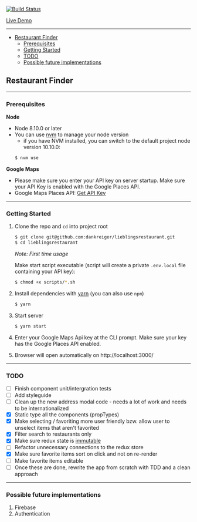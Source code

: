 [![Build Status](https://travis-ci.org/dankreiger/lieblingsrestaurant.svg?branch=master)](https://travis-ci.org/dankreiger/lieblingsrestaurant)

[Live Demo](https://lieblingsrestaurant.surge.sh/)

***

- [Restaurant Finder](#restaurant-finder)
    - [Prerequisites](#prerequisites)
    - [Getting Started](#getting-started)
    - [TODO](#todo)
    - [Possible future implementations](#possible-future-implementations)

## Restaurant Finder

---

### Prerequisites

**Node**

- Node 8.10.0 or later
- You can use [nvm](https://github.com/creationix/nvm#installation) to manage your node version
  - if you have NVM installed, you can switch to the default project node version 10.10.0:
  ```sh
  $ nvm use
  ```

**Google Maps**

- Please make sure you enter your API key on server startup. Make sure your API Key is enabled with the Google Places API.
- Google Maps Places API: [Get API Key](https://developers.google.com/places/web-service/get-api-key)

---

### Getting Started

1. Clone the repo and `cd` into project root

   ```sh
   $ git clone git@github.com:dankreiger/lieblingsrestaurant.git
   $ cd lieblingsrestaurant
   ```

   _Note: First time usage_

   Make start script executable (script will create a private `.env.local` file containing your API key):

   ```sh
   $ chmod +x scripts/*.sh
   ```

2. Install dependencies with [yarn](https://yarnpkg.com/en/)  (you can also use `npm`)

   ```sh
   $ yarn
   ```


3. Start server

    ```sh
    $ yarn start
    ```


4. Enter your Google Maps Api key at the CLI prompt. Make sure your key has the Google Places API enabled.
5. Browser will open automatically on http://localhost:3000/

***

### TODO

- [ ] Finish component unit/intergration tests
- [ ] Add styleguide
- [ ] Clean up the new address modal code - needs a lot of work and needs to be internationalized
- [x] Static type all the components (propTypes)
- [x] Make selecting / favoriting more user friendly bzw. allow user to unselect items that aren't favorited
- [x] Filter search to restaurants only
- [x] Make sure redux state is [immutable](https://redux.js.org/recipes/structuringreducers/immutableupdatepatterns)
- [ ] Refactor unnecessary connections to the redux store
- [x] Make sure favorite items sort on click and not on re-render
- [ ] Make favorite items editable
- [ ] Once these are done, rewrite the app from scratch with TDD and a clean approach

***

### Possible future implementations

1. Firebase
2. Authentication
